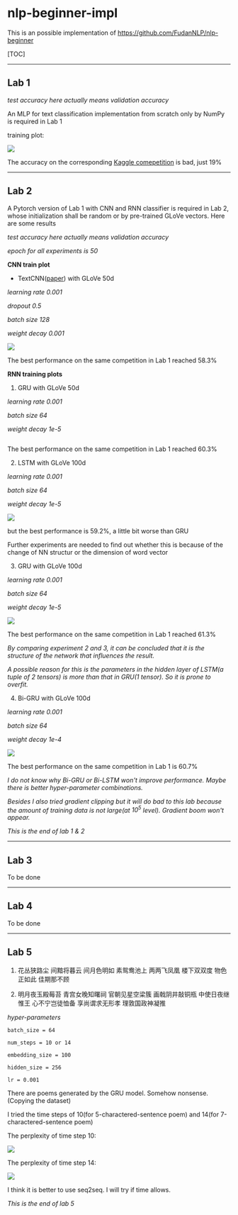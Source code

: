 # nlp-beginner-impl

This is an possible implementation of https://github.com/FudanNLP/nlp-beginner

[TOC]

---

## Lab 1

*test accuracy here actually means validation accuracy*

An MLP for text classification implementation from scratch only by NumPy is required in Lab 1

training plot:

![](./lab1/train50.png)

The accuracy on the corresponding [Kaggle comepetition](https://www.kaggle.com/competitions/sentiment-analysis-on-movie-reviews) is bad, just 19%

--- 

## Lab 2

A Pytorch version of Lab 1 with CNN and RNN classifier is required in Lab 2, whose initialization shall be random or by pre-trained GLoVe vectors. Here are some results

*test accuracy here actually means validation accuracy*

*epoch for all experiments is 50*

**CNN train plot**

- TextCNN([paper](https://arxiv.org/abs/1408.5882)) with GLoVe 50d

*learning rate 0.001*

*dropout 0.5*

*batch size 128*

*weight decay 0.001*

![](./lab2/plots/cnn_50.png)

The best performance on the same competition in Lab 1 reached 58.3%

**RNN training plots**

1. GRU with GLoVe 50d

*learning rate 0.001*

*batch size 64*

*weight decay 1e-5*

<img title="" src="./lab2/plots/rnn_gru_50.png" alt="" data-align="inline">

The best performance on the same competition in Lab 1 reached 60.3%

2. LSTM with GLoVe 100d

*learning rate 0.001*

*batch size 64*

*weight decay 1e-5*

![](./lab2/plots/rnn_lstm_100.png)

but the best performance is 59.2%, a little bit worse than GRU

Further experiments are needed to find out whether this is because of the change of NN structur or the dimension of word vector

3. GRU with GLoVe 100d

*learning rate 0.001*

*batch size 64*

*weight decay 1e-5*

![](./lab2/plots/rnn_gru_100.png)

The best performance on the same competition in Lab 1 reached 61.3%

*By comparing experiment 2 and 3, it can be concluded that it is the structure of the network that influences the result.*

*A possible reason for this is the parameters in the hidden layer of LSTM(a tuple of 2 tensors) is more than that in GRU(1 tensor). So it is prone to overfit.*

4. Bi-GRU with GLoVe 100d

*learning rate 0.001*

*batch size 64*

*weight decay 1e-4*

![](./lab2/plots/rnn_bigru_100.png)

The best performance on the same competition in Lab 1 is 60.7%

*I do not know why Bi-GRU or Bi-LSTM won't improve performance. Maybe there is better hyper-parameter combinations.*

*Besides I also tried gradient clipping but it will do bad to this lab because the amount of training data is not large(at $10^5$ level). Gradient boom won't appear.*

*This is the end of lab 1 & 2*

---

## Lab 3

To be done

---

## Lab 4

To be done

---

## Lab 5

1. 花丛狭路尘
   间黯将暮云
   间月色明如
   素鸳鸯池上
   两两飞凤凰
   楼下双双度
   物色正如此
   佳期那不顾

2. 明月夜玉殿莓苔
   青宫女晚知曙祠
   官朝见星空梁簇
   画戟阴井敲铜瓶
   中使日夜继惟王
   心不宁岂徒恤备
   享尚谓求无形孝
   理敦国政神凝推

*hyper-parameters*

`batch_size = 64`

`num_steps = 10 or 14`

`embedding_size = 100`

`hidden_size = 256`

`lr = 0.001`

There are poems generated by the GRU model. Somehow nonsense.(Copying the dataset)

I tried the time steps of 10(for 5-charactered-sentence poem) and 14(for 7-charactered-sentence poem)

The perplexity of time step 10:

![](./lab5/plots/100_gru_10.png)

The perplexity of time step 14:

![](./lab5/plots/100_gru_14.png)

I think it is better to use seq2seq. I will try if time allows.

*This is the end of lab 5*
